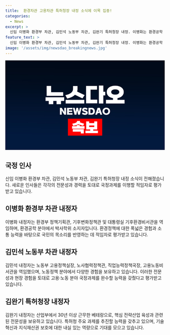 ```yaml
---
title:  환경차관 고용차관 특허청장 내정 소식에 이목 집중!
categories:
  - News
excerpt: >
  신임 이병화 환경부 차관, 김민석 노동부 차관, 김완기 특허청장 내정. 이병화는 환경공학 박사로 경험과 소통 역량으로 환경 정책을 추진할 것으로 전망. 김민석은 고용·노동 정책 경험을 토대로 국정과제를 완수할 적임자로 평가. 김완기는 기술혁신과 지식재산권 보호를 추진할 것으로 기대됨. 대통령실은 내정자들의 역량과 경험을 강조했다.
feature_text: >
  신임 이병화 환경부 차관, 김민석 노동부 차관, 김완기 특허청장 내정. 이병화는 환경공학 박사로 경험과 소통 역량으로 환경 정책을 추진할 것으로 전망. 김민석은 고용·노동 정책 경험을 토대로 국정과제를 완수할 적임자로 평가. 김완기는 기술혁신과 지식재산권 보호를 추진할 것으로 기대됨. 대통령실은 내정자들의 역량과 경험을 강조했다.
image: '/assets/img/newsdao_breakingnews.jpg'
---
```


<p><img src="/assets/img/newsdao_breakingnews.jpg" alt="pcversion 속보" /></p>

<h2 data-ke-size="size26">국정 인사</h2>

<p data-ke-size="size16">신임 이병화 환경부 차관, 김민석 노동부 차관, 김완기 특허청장 내정 소식이 전해졌습니다. 새로운 인사들은 각각의 전문성과 경력을 토대로 국정과제를 이행할 적임자로 평가받고 있습니다.</p>

<h2 data-ke-size="size24">이병화 환경부 차관 내정자</h2>

<p data-ke-size="size16">이병화 내정자는 환경부 정책기획관, 기후변화정책관 및 대통령실 기후환경비서관을 역임하며, 환경공학 분야에서 박사학위 소지자입니다. 환경정책에 대한 폭넓은 경험과 소통 능력을 바탕으로 국민의 목소리를 반영하는 데 적임자로 평가받고 있습니다.</p>

<h2 data-ke-size="size24">김민석 노동부 차관 내정자</h2>

<p data-ke-size="size16">김민석 내정자는 노동부 고용정책실장, 노사협력정책관, 직업능력정책국장, 고용노동비서관을 역임했으며, 노동정책 분야에서 다양한 경험을 보유하고 있습니다. 이러한 전문성과 현장 경험을 토대로 고용·노동 분야 국정과제를 완수할 능력을 갖췄다고 평가받고 있습니다.</p>

<h2 data-ke-size="size24">김완기 특허청장 내정자</h2>

<p data-ke-size="size16">김완기 내정자는 산업부에서 30년 이상 근무한 베테랑으로, 핵심 전략산업 육성과 관련된 전문성을 보유하고 있습니다. 특허청 주요 과제를 추진할 능력을 갖추고 있으며, 기술혁신과 지식재산권 보호에 대한 내실 있는 역량으로 기대를 모으고 있습니다.</p>

